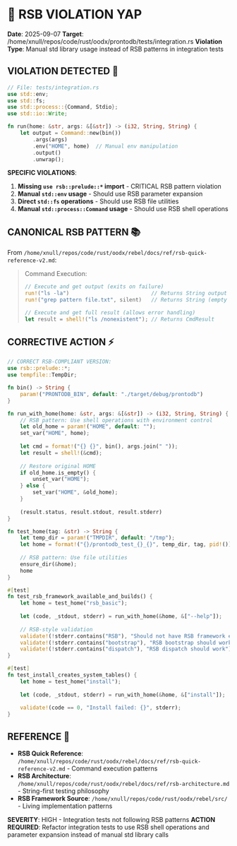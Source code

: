 # 🦊 RSB VIOLATION YAP
**Date**: 2025-09-07
**Target**: /home/xnull/repos/code/rust/oodx/prontodb/tests/integration.rs
**Violation Type**: Manual std library usage instead of RSB patterns in integration tests

## VIOLATION DETECTED 🚨
```rust
// File: tests/integration.rs
use std::env;
use std::fs;
use std::process::{Command, Stdio};
use std::io::Write;

fn run(home: &str, args: &[&str]) -> (i32, String, String) {
    let output = Command::new(bin())
        .args(args)
        .env("HOME", home)  // Manual env manipulation
        .output()
        .unwrap();
```

**SPECIFIC VIOLATIONS**:
1. **Missing `use rsb::prelude::*` import** - CRITICAL RSB pattern violation
2. **Manual `std::env` usage** - Should use RSB parameter expansion
3. **Direct `std::fs` operations** - Should use RSB file utilities
4. **Manual `std::process::Command` usage** - Should use RSB shell operations

## CANONICAL RSB PATTERN 📚
From `/home/xnull/repos/code/rust/oodx/rebel/docs/ref/rsb-quick-reference-v2.md`:

> Command Execution:
> ```rust
> // Execute and get output (exits on failure)
> run!("ls -la")                          // Returns String output  
> run!("grep pattern file.txt", silent)   // Returns String (empty on failure)
> 
> // Execute and get full result (allows error handling)
> let result = shell!("ls /nonexistent"); // Returns CmdResult
> ```

## CORRECTIVE ACTION ⚡
```rust
// CORRECT RSB-COMPLIANT VERSION:
use rsb::prelude::*;
use tempfile::TempDir;

fn bin() -> String {
    param!("PRONTODB_BIN", default: "./target/debug/prontodb")
}

fn run_with_home(home: &str, args: &[&str]) -> (i32, String, String) {
    // RSB pattern: Use shell operations with environment control
    let old_home = param!("HOME", default: "");
    set_var("HOME", home);
    
    let cmd = format!("{} {}", bin(), args.join(" "));
    let result = shell!(&cmd);
    
    // Restore original HOME
    if old_home.is_empty() {
        unset_var("HOME");
    } else {
        set_var("HOME", &old_home);
    }
    
    (result.status, result.stdout, result.stderr)
}

fn test_home(tag: &str) -> String {
    let temp_dir = param!("TMPDIR", default: "/tmp");
    let home = format!("{}/prontodb_test_{}_{}", temp_dir, tag, pid!());
    
    // RSB pattern: Use file utilities
    ensure_dir(&home);
    home
}

#[test]
fn test_rsb_framework_available_and_builds() {
    let home = test_home("rsb_basic");
    
    let (code, _stdout, stderr) = run_with_home(&home, &["--help"]);
    
    // RSB-style validation
    validate!(!stderr.contains("RSB"), "Should not have RSB framework errors");
    validate!(!stderr.contains("bootstrap"), "RSB bootstrap should work");
    validate!(!stderr.contains("dispatch"), "RSB dispatch should work");
}

#[test]
fn test_install_creates_system_tables() {
    let home = test_home("install");
    
    let (code, _stdout, stderr) = run_with_home(&home, &["install"]);
    
    validate!(code == 0, "Install failed: {}", stderr);
}
```

## REFERENCE 📖
- **RSB Quick Reference**: `/home/xnull/repos/code/rust/oodx/rebel/docs/ref/rsb-quick-reference-v2.md` - Command execution patterns
- **RSB Architecture**: `/home/xnull/repos/code/rust/oodx/rebel/docs/ref/rsb-architecture.md` - String-first testing philosophy
- **RSB Framework Source**: `/home/xnull/repos/code/rust/oodx/rebel/src/` - Living implementation patterns

**SEVERITY**: HIGH - Integration tests not following RSB patterns
**ACTION REQUIRED**: Refactor integration tests to use RSB shell operations and parameter expansion instead of manual std library calls